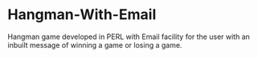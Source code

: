 # Hangman-With-Email

Hangman game developed in PERL with Email facility for the user with an inbuilt message of winning a game or losing a game.
